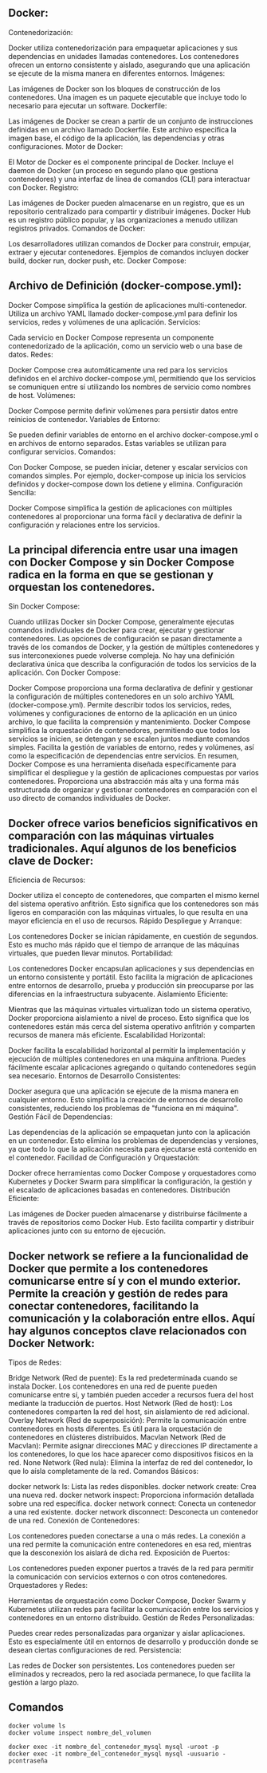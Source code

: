 ## Docker:

Contenedorización:

Docker utiliza contenedorización para empaquetar aplicaciones y sus dependencias en unidades llamadas contenedores.
Los contenedores ofrecen un entorno consistente y aislado, asegurando que una aplicación se ejecute de la misma manera en diferentes entornos.
Imágenes:

Las imágenes de Docker son los bloques de construcción de los contenedores. Una imagen es un paquete ejecutable que incluye todo lo necesario para ejecutar un software.
Dockerfile:

Las imágenes de Docker se crean a partir de un conjunto de instrucciones definidas en un archivo llamado Dockerfile. Este archivo especifica la imagen base, el código de la aplicación, las dependencias y otras configuraciones.
Motor de Docker:

El Motor de Docker es el componente principal de Docker. Incluye el daemon de Docker (un proceso en segundo plano que gestiona contenedores) y una interfaz de línea de comandos (CLI) para interactuar con Docker.
Registro:

Las imágenes de Docker pueden almacenarse en un registro, que es un repositorio centralizado para compartir y distribuir imágenes. Docker Hub es un registro público popular, y las organizaciones a menudo utilizan registros privados.
Comandos de Docker:

Los desarrolladores utilizan comandos de Docker para construir, empujar, extraer y ejecutar contenedores. Ejemplos de comandos incluyen docker build, docker run, docker push, etc.
Docker Compose:

## Archivo de Definición (docker-compose.yml):

Docker Compose simplifica la gestión de aplicaciones multi-contenedor. Utiliza un archivo YAML llamado docker-compose.yml para definir los servicios, redes y volúmenes de una aplicación.
Servicios:

Cada servicio en Docker Compose representa un componente contenedorizado de la aplicación, como un servicio web o una base de datos.
Redes:

Docker Compose crea automáticamente una red para los servicios definidos en el archivo docker-compose.yml, permitiendo que los servicios se comuniquen entre sí utilizando los nombres de servicio como nombres de host.
Volúmenes:

Docker Compose permite definir volúmenes para persistir datos entre reinicios de contenedor.
Variables de Entorno:

Se pueden definir variables de entorno en el archivo docker-compose.yml o en archivos de entorno separados. Estas variables se utilizan para configurar servicios.
Comandos:

Con Docker Compose, se pueden iniciar, detener y escalar servicios con comandos simples. Por ejemplo, docker-compose up inicia los servicios definidos y docker-compose down los detiene y elimina.
Configuración Sencilla:

Docker Compose simplifica la gestión de aplicaciones con múltiples contenedores al proporcionar una forma fácil y declarativa de definir la configuración y relaciones entre los servicios.


## La principal diferencia entre usar una imagen con Docker Compose y sin Docker Compose radica en la forma en que se gestionan y orquestan los contenedores.

Sin Docker Compose:

Cuando utilizas Docker sin Docker Compose, generalmente ejecutas comandos individuales de Docker para crear, ejecutar y gestionar contenedores.
Las opciones de configuración se pasan directamente a través de los comandos de Docker, y la gestión de múltiples contenedores y sus interconexiones puede volverse compleja.
No hay una definición declarativa única que describa la configuración de todos los servicios de la aplicación.
Con Docker Compose:

Docker Compose proporciona una forma declarativa de definir y gestionar la configuración de múltiples contenedores en un solo archivo YAML (docker-compose.yml).
Permite describir todos los servicios, redes, volúmenes y configuraciones de entorno de la aplicación en un único archivo, lo que facilita la comprensión y mantenimiento.
Docker Compose simplifica la orquestación de contenedores, permitiendo que todos los servicios se inicien, se detengan y se escalen juntos mediante comandos simples.
Facilita la gestión de variables de entorno, redes y volúmenes, así como la especificación de dependencias entre servicios.
En resumen, Docker Compose es una herramienta diseñada específicamente para simplificar el despliegue y la gestión de aplicaciones compuestas por varios contenedores. Proporciona una abstracción más alta y una forma más estructurada de organizar y gestionar contenedores en comparación con el uso directo de comandos individuales de Docker.

## Docker ofrece varios beneficios significativos en comparación con las máquinas virtuales tradicionales. Aquí algunos de los beneficios clave de Docker:

Eficiencia de Recursos:

Docker utiliza el concepto de contenedores, que comparten el mismo kernel del sistema operativo anfitrión. Esto significa que los contenedores son más ligeros en comparación con las máquinas virtuales, lo que resulta en una mayor eficiencia en el uso de recursos.
Rápido Despliegue y Arranque:

Los contenedores Docker se inician rápidamente, en cuestión de segundos. Esto es mucho más rápido que el tiempo de arranque de las máquinas virtuales, que pueden llevar minutos.
Portabilidad:

Los contenedores Docker encapsulan aplicaciones y sus dependencias en un entorno consistente y portátil. Esto facilita la migración de aplicaciones entre entornos de desarrollo, prueba y producción sin preocuparse por las diferencias en la infraestructura subyacente.
Aislamiento Eficiente:

Mientras que las máquinas virtuales virtualizan todo un sistema operativo, Docker proporciona aislamiento a nivel de proceso. Esto significa que los contenedores están más cerca del sistema operativo anfitrión y comparten recursos de manera más eficiente.
Escalabilidad Horizontal:

Docker facilita la escalabilidad horizontal al permitir la implementación y ejecución de múltiples contenedores en una máquina anfitriona. Puedes fácilmente escalar aplicaciones agregando o quitando contenedores según sea necesario.
Entornos de Desarrollo Consistentes:

Docker asegura que una aplicación se ejecute de la misma manera en cualquier entorno. Esto simplifica la creación de entornos de desarrollo consistentes, reduciendo los problemas de "funciona en mi máquina".
Gestión Fácil de Dependencias:

Las dependencias de la aplicación se empaquetan junto con la aplicación en un contenedor. Esto elimina los problemas de dependencias y versiones, ya que todo lo que la aplicación necesita para ejecutarse está contenido en el contenedor.
Facilidad de Configuración y Orquestación:

Docker ofrece herramientas como Docker Compose y orquestadores como Kubernetes y Docker Swarm para simplificar la configuración, la gestión y el escalado de aplicaciones basadas en contenedores.
Distribución Eficiente:

Las imágenes de Docker pueden almacenarse y distribuirse fácilmente a través de repositorios como Docker Hub. Esto facilita compartir y distribuir aplicaciones junto con su entorno de ejecución.


## Docker network se refiere a la funcionalidad de Docker que permite a los contenedores comunicarse entre sí y con el mundo exterior. Permite la creación y gestión de redes para conectar contenedores, facilitando la comunicación y la colaboración entre ellos. Aquí hay algunos conceptos clave relacionados con Docker Network:

Tipos de Redes:

Bridge Network (Red de puente): Es la red predeterminada cuando se instala Docker. Los contenedores en una red de puente pueden comunicarse entre sí, y también pueden acceder a recursos fuera del host mediante la traducción de puertos.
Host Network (Red de host): Los contenedores comparten la red del host, sin aislamiento de red adicional.
Overlay Network (Red de superposición): Permite la comunicación entre contenedores en hosts diferentes. Es útil para la orquestación de contenedores en clústeres distribuidos.
Macvlan Network (Red de Macvlan): Permite asignar direcciones MAC y direcciones IP directamente a los contenedores, lo que los hace aparecer como dispositivos físicos en la red.
None Network (Red nula): Elimina la interfaz de red del contenedor, lo que lo aísla completamente de la red.
Comandos Básicos:

docker network ls: Lista las redes disponibles.
docker network create: Crea una nueva red.
docker network inspect: Proporciona información detallada sobre una red específica.
docker network connect: Conecta un contenedor a una red existente.
docker network disconnect: Desconecta un contenedor de una red.
Conexión de Contenedores:

Los contenedores pueden conectarse a una o más redes. La conexión a una red permite la comunicación entre contenedores en esa red, mientras que la desconexión los aislará de dicha red.
Exposición de Puertos:

Los contenedores pueden exponer puertos a través de la red para permitir la comunicación con servicios externos o con otros contenedores.
Orquestadores y Redes:

Herramientas de orquestación como Docker Compose, Docker Swarm y Kubernetes utilizan redes para facilitar la comunicación entre los servicios y contenedores en un entorno distribuido.
Gestión de Redes Personalizadas:

Puedes crear redes personalizadas para organizar y aislar aplicaciones. Esto es especialmente útil en entornos de desarrollo y producción donde se desean ciertas configuraciones de red.
Persistencia:

Las redes de Docker son persistentes. Los contenedores pueden ser eliminados y recreados, pero la red asociada permanece, lo que facilita la gestión a largo plazo.


## Comandos

    docker volume ls
    docker volume inspect nombre_del_volumen

    docker exec -it nombre_del_contenedor_mysql mysql -uroot -p
    docker exec -it nombre_del_contenedor_mysql mysql -uusuario -pcontraseña

